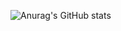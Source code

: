 ![Anurag's GitHub stats](https://github-readme-stats.vercel.app/api?username=ToxicBananaParty&include_all_commits=true)
